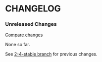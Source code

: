 # CHANGELOG

### Unreleased Changes

[Compare changes](https://github.com/codevise/pageflow-linkmap-page/compare/2-4-stable...master)

None so far.

See
[2-4-stable branch](https://github.com/codevise/pageflow-linkmap-page/blob/2-4-stable/CHANGELOG.md)
for previous changes.

